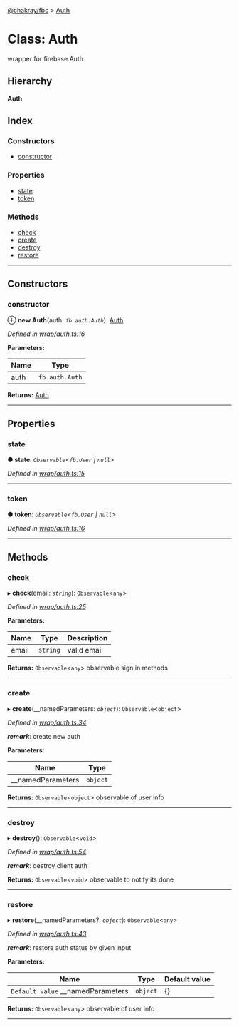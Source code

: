 [@chakray/fbc](../README.md) > [Auth](../classes/auth.md)

# Class: Auth

wrapper for firebase.Auth

## Hierarchy

**Auth**

## Index

### Constructors

* [constructor](auth.md#constructor)

### Properties

* [state](auth.md#state)
* [token](auth.md#token)

### Methods

* [check](auth.md#check)
* [create](auth.md#create)
* [destroy](auth.md#destroy)
* [restore](auth.md#restore)

---

## Constructors

<a id="constructor"></a>

###  constructor

⊕ **new Auth**(auth: *`fb.auth.Auth`*): [Auth](auth.md)

*Defined in [wrap/auth.ts:16](https://github.com/chakray/rig/blob/f9d02f0/projects/chakray/fbc/src/wrap/auth.ts#L16)*

**Parameters:**

| Name | Type |
| ------ | ------ |
| auth | `fb.auth.Auth` |

**Returns:** [Auth](auth.md)

___

## Properties

<a id="state"></a>

###  state

**● state**: *`Observable`<`fb.User` \| `null`>*

*Defined in [wrap/auth.ts:15](https://github.com/chakray/rig/blob/f9d02f0/projects/chakray/fbc/src/wrap/auth.ts#L15)*

___
<a id="token"></a>

###  token

**● token**: *`Observable`<`fb.User` \| `null`>*

*Defined in [wrap/auth.ts:16](https://github.com/chakray/rig/blob/f9d02f0/projects/chakray/fbc/src/wrap/auth.ts#L16)*

___

## Methods

<a id="check"></a>

###  check

▸ **check**(email: *`string`*): `Observable`<`any`>

*Defined in [wrap/auth.ts:25](https://github.com/chakray/rig/blob/f9d02f0/projects/chakray/fbc/src/wrap/auth.ts#L25)*

**Parameters:**

| Name | Type | Description |
| ------ | ------ | ------ |
| email | `string` |  valid email |

**Returns:** `Observable`<`any`>
observable sign in methods

___
<a id="create"></a>

###  create

▸ **create**(__namedParameters: *`object`*): `Observable`<`object`>

*Defined in [wrap/auth.ts:34](https://github.com/chakray/rig/blob/f9d02f0/projects/chakray/fbc/src/wrap/auth.ts#L34)*

*__remark__*: create new auth

**Parameters:**

| Name | Type |
| ------ | ------ |
| __namedParameters | `object` |

**Returns:** `Observable`<`object`>
observable of user info

___
<a id="destroy"></a>

###  destroy

▸ **destroy**(): `Observable`<`void`>

*Defined in [wrap/auth.ts:54](https://github.com/chakray/rig/blob/f9d02f0/projects/chakray/fbc/src/wrap/auth.ts#L54)*

*__remark__*: destroy client auth

**Returns:** `Observable`<`void`>
observable to notify its done

___
<a id="restore"></a>

###  restore

▸ **restore**(__namedParameters?: *`object`*): `Observable`<`any`>

*Defined in [wrap/auth.ts:43](https://github.com/chakray/rig/blob/f9d02f0/projects/chakray/fbc/src/wrap/auth.ts#L43)*

*__remark__*: restore auth status by given input

**Parameters:**

| Name | Type | Default value |
| ------ | ------ | ------ |
| `Default value` __namedParameters | `object` |  {} |

**Returns:** `Observable`<`any`>
observable of user info

___

